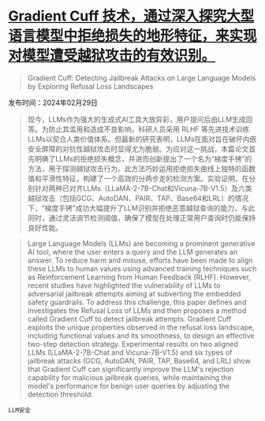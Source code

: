# [Gradient Cuff 技术，通过深入探究大型语言模型中拒绝损失的地形特征，来实现对模型遭受越狱攻击的有效识别。](https://arxiv.org/abs/2403.00867)

> Gradient Cuff: Detecting Jailbreak Attacks on Large Language Models by Exploring Refusal Loss Landscapes

发布时间：2024年02月29日

> 现今，LLMs作为强大的生成式AI工具大放异彩，用户提问后由LLM生成回答。为防止其滥用和造成不良影响，科研人员采用 RLHF 等先进技术训练LLMs以契合人类价值体系。但最新的研究表明，LLMs在面对旨在破坏内嵌安全屏障的对抗性越狱攻击时显得尤为脆弱。为应对这一挑战，本篇论文首先明确了LLMs的拒绝损失概念，并进而创新提出了一个名为“梯度手铐”的方法，用于探测越狱攻击行为。此方法巧妙运用拒绝损失曲线上独特的函数值和平滑性特征，构建了一个高效的分两步走的检测方案。实验证明，在分别针对两种已对齐LLMs（LLaMA-2-7B-Chat和Vicuna-7B-V1.5）及六类越狱攻击（包括GCG、AutoDAN、PAIR、TAP、Base64和LRL）的情况下，“梯度手铐”成功大幅提升了LLM识别并拒绝恶意越狱查询的能力，与此同时，通过灵活调节检测阈值，确保了模型在处理正常用户查询时仍能保持良好性能。

> Large Language Models (LLMs) are becoming a prominent generative AI tool, where the user enters a query and the LLM generates an answer. To reduce harm and misuse, efforts have been made to align these LLMs to human values using advanced training techniques such as Reinforcement Learning from Human Feedback (RLHF). However, recent studies have highlighted the vulnerability of LLMs to adversarial jailbreak attempts aiming at subverting the embedded safety guardrails. To address this challenge, this paper defines and investigates the Refusal Loss of LLMs and then proposes a method called Gradient Cuff to detect jailbreak attempts. Gradient Cuff exploits the unique properties observed in the refusal loss landscape, including functional values and its smoothness, to design an effective two-step detection strategy. Experimental results on two aligned LLMs (LLaMA-2-7B-Chat and Vicuna-7B-V1.5) and six types of jailbreak attacks (GCG, AutoDAN, PAIR, TAP, Base64, and LRL) show that Gradient Cuff can significantly improve the LLM's rejection capability for malicious jailbreak queries, while maintaining the model's performance for benign user queries by adjusting the detection threshold.

`LLM安全`